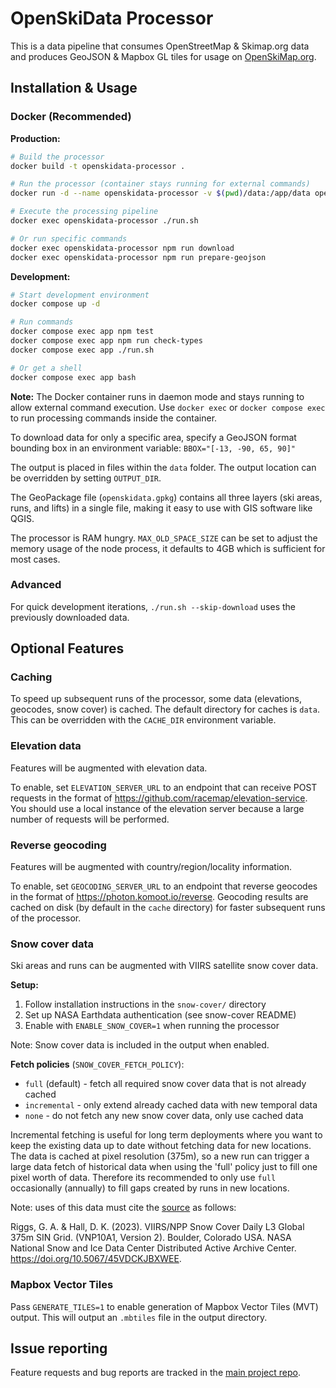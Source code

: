 # OpenSkiData Processor

This is a data pipeline that consumes OpenStreetMap & Skimap.org data and produces GeoJSON & Mapbox GL tiles for usage on [OpenSkiMap.org](https://github.com/russellporter/openskimap.org).

## Installation & Usage

### Docker (Recommended)

**Production:**

```bash
# Build the processor
docker build -t openskidata-processor .

# Run the processor (container stays running for external commands)
docker run -d --name openskidata-processor -v $(pwd)/data:/app/data openskidata-processor

# Execute the processing pipeline
docker exec openskidata-processor ./run.sh

# Or run specific commands
docker exec openskidata-processor npm run download
docker exec openskidata-processor npm run prepare-geojson
```

**Development:**

```bash
# Start development environment
docker compose up -d

# Run commands
docker compose exec app npm test
docker compose exec app npm run check-types
docker compose exec app ./run.sh

# Or get a shell
docker compose exec app bash
```

**Note:** The Docker container runs in daemon mode and stays running to allow external command execution. Use `docker exec` or `docker compose exec` to run processing commands inside the container.

To download data for only a specific area, specify a GeoJSON format bounding box in an environment variable: `BBOX="[-13, -90, 65, 90]"`

The output is placed in files within the `data` folder. The output location can be overridden by setting `OUTPUT_DIR`.

The GeoPackage file (`openskidata.gpkg`) contains all three layers (ski areas, runs, and lifts) in a single file, making it easy to use with GIS software like QGIS.

The processor is RAM hungry. `MAX_OLD_SPACE_SIZE` can be set to adjust the memory usage of the node process, it defaults to 4GB which is sufficient for most cases.

### Advanced

For quick development iterations, `./run.sh --skip-download` uses the previously downloaded data.

## Optional Features

### Caching

To speed up subsequent runs of the processor, some data (elevations, geocodes, snow cover) is cached. The default directory for caches is `data`. This can be overridden with the `CACHE_DIR` environment variable.

### Elevation data

Features will be augmented with elevation data.

To enable, set `ELEVATION_SERVER_URL` to an endpoint that can receive POST requests in the format of https://github.com/racemap/elevation-service.
You should use a local instance of the elevation server because a large number of requests will be performed.

### Reverse geocoding

Features will be augmented with country/region/locality information.

To enable, set `GEOCODING_SERVER_URL` to an endpoint that reverse geocodes in the format of https://photon.komoot.io/reverse. Geocoding results are cached on disk (by default in the `cache` directory) for faster subsequent runs of the processor.

### Snow cover data

Ski areas and runs can be augmented with VIIRS satellite snow cover data.

**Setup:**

1. Follow installation instructions in the `snow-cover/` directory
2. Set up NASA Earthdata authentication (see snow-cover README)
3. Enable with `ENABLE_SNOW_COVER=1` when running the processor

Note: Snow cover data is included in the output when enabled.

**Fetch policies** (`SNOW_COVER_FETCH_POLICY`):

- `full` (default) - fetch all required snow cover data that is not already cached
- `incremental` - only extend already cached data with new temporal data
- `none` - do not fetch any new snow cover data, only use cached data

Incremental fetching is useful for long term deployments where you want to keep the existing data up to date without fetching data for new locations. The data is cached at pixel resolution (375m), so a new run can trigger a large data fetch of historical data when using the 'full' policy just to fill one pixel worth of data. Therefore its recommended to only use `full` occasionally (annually) to fill gaps created by runs in new locations.

Note: uses of this data must cite the [source](https://nsidc.org/data/vnp10a1/versions/2) as follows:

Riggs, G. A. & Hall, D. K. (2023). VIIRS/NPP Snow Cover Daily L3 Global 375m SIN Grid. (VNP10A1, Version 2). Boulder, Colorado USA. NASA National Snow and Ice Data Center Distributed Active Archive Center. https://doi.org/10.5067/45VDCKJBXWEE.

### Mapbox Vector Tiles

Pass `GENERATE_TILES=1` to enable generation of Mapbox Vector Tiles (MVT) output. This will output an `.mbtiles` file in the output directory.

## Issue reporting

Feature requests and bug reports are tracked in the [main project repo](https://github.com/russellporter/openskimap.org/issues/).
